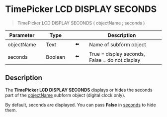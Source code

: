 # TimePicker LCD DISPLAY SECONDS

> TimePicker LCD DISPLAY SECONDS ( objectName ; seconds )

| Parameter |     | Type |     |     |     | Description |     |
| --- | --- | --- | --- | --- | --- | --- | --- |
| objectName |     | Text |     | ⬅️ |     | Name of subform object |     |
| seconds |     | Boolean |     | ⬅️ |     | True = display seconds, False = do not display |     |

## Description

The **TimePicker LCD DISPLAY SECONDS** displays or hides the seconds part of the [objectName](# "Name of subform object") subform object (digital clock only).

By default, seconds are displayed. You can pass **False** in [seconds](# "True = display seconds, False = do not display
") to hide them.
